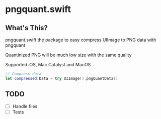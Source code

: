 # pngquant.swift

## What's This?

pngquant.swift the package to easy compress UIImage to PNG data with pngquant

Quantinized PNG will be much low size with the same quality

Supported iOS, Mac Catalyst and MacOS

```swift
// Compress data
let compressed:Data = try UIImage().pngQuantData()
```

## TODO
- [ ] Handle files
- [ ] Tests
